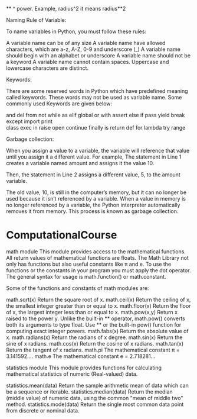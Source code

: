 **  ^ power. Example, radius^2 it means radius**2


Naming Rule of Variable:

To name variables in Python, you must follow these rules:

A variable name can be of any size
A variable name have allowed characters, which are a-z, A-Z, 0-9 and underscore (_)
A variable name should begin with an alphabet or underscore
A variable name should not be a keyword
A variable name cannot contain spaces.
Uppercase and lowercase characters are distinct.



Keywords:

There are some reserved words in Python which have predefined meaning called keywords. These words may not be used as variable name. Some commonly used Keywords are given below:

and     del     from    not     while
as      elif    global  or      with
assert  else    if      pass    yield
break   except  import  print   
class   exec    in      raise   open
continue        finally is      return
def     for     lambda  try     range 



Garbage collection:


When you assign a value to a variable, the variable will reference that value until you assign it a different value. For example,  The statement in Line 1 creates a variable named amount and assigns it the value 10.

Then, the statement in Line 2 assigns a different value, 5, to the amount variable.


The old value, 10, is still in the computer’s memory, but it can no longer be used because it isn’t referenced by a variable. When a value in memory is no longer referenced by a variable, the Python interpreter automatically removes it from memory. This process is known as garbage collection.
# ComputationalCourse



math module
This module provides access to the mathematical functions. All return values of mathematical functions are floats. The Math Library not only has functions but also useful constants like π and e. To use the functions or the constants in your program you must apply the dot operator. The general syntax for usage is math.function() or math.constant.

Some of the functions and constants of math modules are:

math.sqrt(x)    Return the square root of x.
math.ceil(x)    Return the ceiling of x, the smallest integer greater than or equal to x.
math.floor(x)   Return the floor of x, the largest integer less than or equal to x.
math.pow(x,y)   Return x raised to the power y. Unlike the built-in ** operator, math.pow() converts both its arguments to type float. Use ** or the built-in pow() function for computing exact integer powers.
math.fabs(x)    Return the absolute value of x.
math.radians(x) Return the radians of x degree.
math.sin(x)     Return the sine of x radians.
math.cos(x)     Return the cosine of x radians.
math.tan(x)     Return the tangent of x radians.
math.pi The mathematical constant π = 3.141592….
math.e  The mathematical constant e = 2.718281…



statistics module
This module provides functions for calculating mathematical statistics of numeric (Real-valued) data.

statistics.mean(data)   Return the sample arithmetic mean of data which can be a sequence or iterable.
statistics.median(data) Return the median (middle value) of numeric data, using the common "mean of middle two" method.
statistics.mode(data)   Return the single most common data point from discrete or nominal data.
